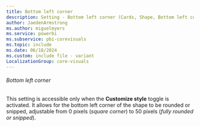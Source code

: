```yaml
---
title: Bottom left corner
description: Setting - Bottom left corner (Cards, Shape, Bottom left corner)
author: JaedenArmstrong
ms.author: miguelmyers
ms.service: powerbi
ms.subservice: pbi-corevisuals
ms.topic: include
ms.date: 06/18/2024
ms.custom: include file - variant
LocalizationGroup: core-visuals
---
```

###### Bottom left corner

This setting is accessible only when the **Customize style** toggle is activated. It allows for the bottom left corner of the shape to be rounded or snipped, adjustable from 0 pixels (*square corner*) to 50 pixels (*fully rounded or snipped*).
